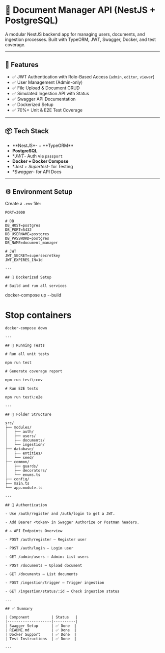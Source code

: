 # 📄 Document Manager API (NestJS + PostgreSQL)

A modular NestJS backend app for managing users, documents, and ingestion processes. Built with TypeORM, JWT, Swagger, Docker, and test coverage.

---

## 🚀 Features

- ✅ JWT Authentication with Role-Based Access (`admin`, `editor`, `viewer`)
- ✅ User Management (Admin-only)
- ✅ File Upload & Document CRUD
- ✅ Simulated Ingestion API with Status
- ✅ Swagger API Documentation
- ✅ Dockerized Setup
- ✅ 70%+ Unit & E2E Test Coverage

---

## 📦 Tech Stack

- **NestJS\*- + **TypeORM\*\*
- **PostgreSQL**
- \*_JWT_- Auth via `passport`
- **Docker + Docker Compose**
- \*_Jest + Supertest_- for Testing
- \*_Swagger_- for API Docs

---

## ⚙️ Environment Setup

Create a `.env` file:

```env
PORT=3000

# DB
DB_HOST=postgres
DB_PORT=5432
DB_USERNAME=postgres
DB_PASSWORD=postgres
DB_NAME=document_manager

# JWT
JWT_SECRET=supersecretkey
JWT_EXPIRES_IN=1d

---

## 🐳 Dockerized Setup

# Build and run all services

```

docker-compose up --build

# Stop containers

```
docker-compose down

---

## 🧪 Running Tests

# Run all unit tests

npm run test

# Generate coverage report

npm run test\:cov

# Run E2E tests

npm run test\:e2e

---

## 📂 Folder Structure

src/
├── modules/
│   ├── auth/
│   ├── users/
│   ├── documents/
│   └── ingestion/
├── database/
│   ├── entities/
│   └── seed/
├── common/
│   ├── guards/
│   ├── decorators/
│   └── enums.ts
├── config/
├── main.ts
└── app.module.ts

---

## 🔐 Authentication

- Use /auth/register and /auth/login to get a JWT.

- Add Bearer <token> in Swagger Authorize or Postman headers.

# ✍️ API Endpoints Overview

- POST /auth/register – Register user

- POST /auth/login – Login user

- GET /admin/users – Admin: List users

- POST /documents – Upload document

- GET /documents – List documents

- POST /ingestion/trigger – Trigger ingestion

- GET /ingestion/status/:id – Check ingestion status

---

## ✅ Summary

| Component          | Status   |
|--------------------|----------|
| Swagger Setup      | ✅ Done  |
| README.md          | ✅ Done  |
| Docker Support     | ✅ Done  |
| Test Instructions  | ✅ Done  |

---

```
